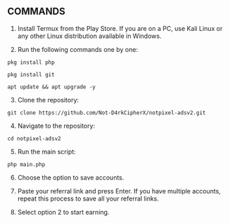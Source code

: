 ## COMMANDS ##
1. Install Termux from the Play Store. If you are on a PC, use Kali Linux or any other Linux distribution available in Windows.

2. Run the following commands one by one:
```
pkg install php
```
```
pkg install git
```
```
apt update && apt upgrade -y
```
3. Clone the repository:
```
git clone https://github.com/Not-D4rkCipherX/notpixel-adsv2.git
```
4. Navigate to the repository:
```
cd notpixel-adsv2
```
5. Run the main script:
```
php main.php
```
6. Choose the option to save accounts.

7. Paste your referral link and press Enter. If you have multiple accounts, repeat this process to save all your referral links.

8. Select option 2 to start earning.
